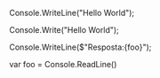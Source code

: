 Console.WriteLine("Hello World");

Console.Write("Hello World");

Console.WriteLine($"Resposta:{foo}");

var foo = Console.ReadLine()

